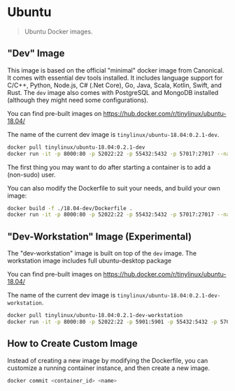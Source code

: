 # Ubuntu
> Ubuntu Docker images.


## "Dev" Image

This image is based on the official "minimal" docker image from Canonical.
It comes with essential dev tools installed.
It includes language support for C/C++, Python, Node.js, C# (.Net Core), Go, Java, Scala, Kotlin, Swift, and Rust.
The `dev` image also comes with PostgreSQL and MongoDB installed (although they might need some configurations).

You can find pre-built images on https://hub.docker.com/r/tinylinux/ubuntu-18.04/

The name of the current dev image is `tinylinux/ubuntu-18.04:0.2.1-dev`.

<!--
docker build -f ./18.04-dev/Dockerfile -t tinylinux/ubuntu-18.04:0.2.1-dev .
docker run -it -p 8000:80 -p 52022:22 -p 55432:5432 -p 57017:27017 --name ubuntu-18.04-dev <image_id>
docker push tinylinux/ubuntu-18.04:0.2.1-dev
docker run -it -p 8000:80 -p 52022:22 -p 55432:5432 -p 57017:27017 --name ubuntu-18.04-dev tinylinux/ubuntu-18.04:0.2.1-dev
-->

```bash
docker pull tinylinux/ubuntu-18.04:0.2.1-dev
docker run -it -p 8000:80 -p 52022:22 -p 55432:5432 -p 57017:27017 --name my-dev-ubuntu tinylinux/ubuntu-18.04:0.2.1-dev
```

The first thing you may want to do after starting a container is to add a (non-sudo) user.


You can also modify the Dockerfile to suit your needs, and build your own image:

```bash
docker build -f ./18.04-dev/Dockerfile .
docker run -it -p 8000:80 -p 52022:22 -p 55432:5432 -p 57017:27017 --name my-own-ubuntu <image_id>
```


<!--
** Configure postgresql:
su postgres
psql
\password
psql -h localhost -U postgres
-->

<!--
adduser user
-->

<!--
apt install -y network-manager-openconnect-gnome
-->


## "Dev-Workstation" Image (Experimental)

The "dev-workstation" image is built on top of the `dev` image.
The workstation image includes full ubuntu-desktop package 

You can find pre-built images on https://hub.docker.com/r/tinylinux/ubuntu-18.04/

The name of the current dev image is `tinylinux/ubuntu-18.04:0.2.1-dev-workstation`.

<!--
docker build -f ./18.04-dev-workstation/Dockerfile -t tinylinux/ubuntu-18.04:0.2.1-dev-workstation .
docker run -it -p 8000:80 -p 52022:22 -p 5901:5901 55432:5432 -p 57017:27017 --name ubuntu-18.04-workstation <image_id>
docker push tinylinux/ubuntu-18.04:0.2.1-dev-workstation
docker run -it -p 8000:80 -p 52022:22 -p 5901:5901 55432:5432 -p 57017:27017 --name ubuntu-18.04-workstation tinylinux/ubuntu-18.04:0.2.1-dev-workstation
-->

```bash
docker pull tinylinux/ubuntu-18.04:0.2.1-dev-workstation
docker run -it -p 8000:80 -p 52022:22 -p 5901:5901 -p 55432:5432 -p 57017:27017 --name my-workstation-ubuntu tinylinux/ubuntu-18.04:0.2.1-dev-workstation
```


## How to Create Custom Image

Instead of creating a new image by modifying the Dockerfile,
you can customize a running container instance,
and then create a new image.


```bash
docker commit <container_id> <name>  
```

